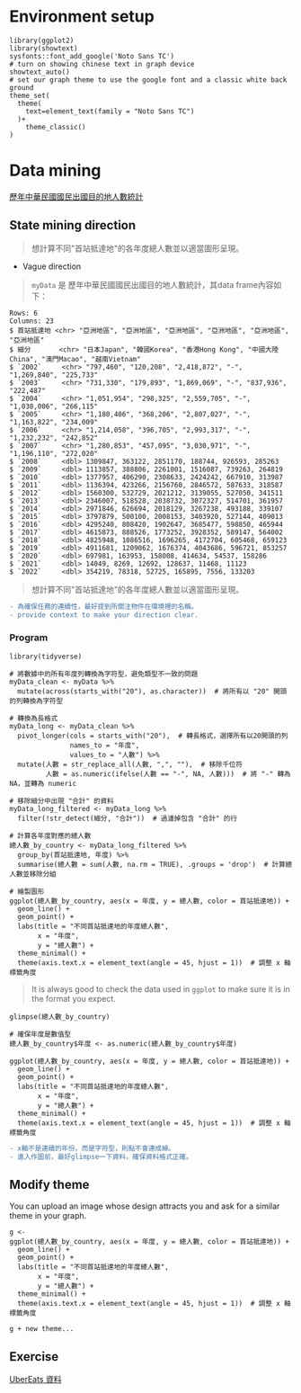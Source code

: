 # Environment setup

```
library(ggplot2)
library(showtext)
sysfonts::font_add_google('Noto Sans TC')
# turn on showing chinese text in graph device
showtext_auto()
# set our graph theme to use the google font and a classic white back ground
theme_set(
  theme(
    text=element_text(family = "Noto Sans TC")
  )+
    theme_classic()
)
```

# Data mining 

[歷年中華民國國民出國目的地人數統計](https://data.gov.tw/dataset/7325)

## State mining direction

> 想計算不同"首站抵達地"的各年度總人數並以適當圖形呈現。

  - Vague direction


> `myData` 是 歷年中華民國國民出國目的地人數統計，其data frame內容如下：
```
Rows: 6
Columns: 23
$ 首站抵達地 <chr> "亞洲地區", "亞洲地區", "亞洲地區", "亞洲地區", "亞洲地區", "亞洲地區"
$ 細分       <chr> "日本Japan", "韓國Korea", "香港Hong Kong", "中國大陸China", "澳門Macao", "越南Vietnam"
$ `2002`     <chr> "797,460", "120,208", "2,418,872", "-", "1,269,840", "225,733"
$ `2003`     <chr> "731,330", "179,893", "1,869,069", "-", "837,936", "222,487"
$ `2004`     <chr> "1,051,954", "298,325", "2,559,705", "-", "1,038,006", "266,115"
$ `2005`     <chr> "1,180,406", "368,206", "2,807,027", "-", "1,163,822", "234,009"
$ `2006`     <chr> "1,214,058", "396,705", "2,993,317", "-", "1,232,232", "242,852"
$ `2007`     <chr> "1,280,853", "457,095", "3,030,971", "-", "1,196,110", "272,020"
$ `2008`     <dbl> 1309847, 363122, 2851170, 188744, 926593, 285263
$ `2009`     <dbl> 1113857, 388806, 2261001, 1516087, 739263, 264819
$ `2010`     <dbl> 1377957, 406290, 2308633, 2424242, 667910, 313987
$ `2011`     <dbl> 1136394, 423266, 2156760, 2846572, 587633, 318587
$ `2012`     <dbl> 1560300, 532729, 2021212, 3139055, 527050, 341511
$ `2013`     <dbl> 2346007, 518528, 2038732, 3072327, 514701, 361957
$ `2014`     <dbl> 2971846, 626694, 2018129, 3267238, 493188, 339107
$ `2015`     <dbl> 3797879, 500100, 2008153, 3403920, 527144, 409013
$ `2016`     <dbl> 4295240, 808420, 1902647, 3685477, 598850, 465944
$ `2017`     <dbl> 4615873, 888526, 1773252, 3928352, 589147, 564002
$ `2018`     <dbl> 4825948, 1086516, 1696265, 4172704, 605468, 659123
$ `2019`     <dbl> 4911681, 1209062, 1676374, 4043686, 596721, 853257
$ `2020`     <dbl> 697981, 163953, 158008, 414634, 54537, 158286
$ `2021`     <dbl> 14049, 8269, 12692, 128637, 11468, 11123
$ `2022`     <dbl> 354219, 78318, 52725, 165895, 7556, 133203
```
> 想計算不同"首站抵達地"的各年度總人數並以適當圖形呈現。

```diff
- 為確保任務的連續性，最好提到所關注物件在環境裡的名稱。
- provide context to make your direction clear.
```

### Program

```{r}
library(tidyverse)

# 將數據中的所有年度列轉換為字符型，避免類型不一致的問題
myData_clean <- myData %>%
  mutate(across(starts_with("20"), as.character))  # 將所有以 "20" 開頭的列轉換為字符型

# 轉換為長格式
myData_long <- myData_clean %>%
  pivot_longer(cols = starts_with("20"),  # 轉長格式，選擇所有以20開頭的列
               names_to = "年度", 
               values_to = "人數") %>%
  mutate(人數 = str_replace_all(人數, ",", ""),  # 移除千位符
         人數 = as.numeric(ifelse(人數 == "-", NA, 人數)))  # 將 "-" 轉為 NA，並轉為 numeric

# 移除細分中出現 "合計" 的資料
myData_long_filtered <- myData_long %>%
  filter(!str_detect(細分, "合計"))  # 過濾掉包含 "合計" 的行

# 計算各年度對應的總人數
總人數_by_country <- myData_long_filtered %>%
  group_by(首站抵達地, 年度) %>%
  summarise(總人數 = sum(人數, na.rm = TRUE), .groups = 'drop')  # 計算總人數並移除分組

# 繪製圖形
ggplot(總人數_by_country, aes(x = 年度, y = 總人數, color = 首站抵達地)) +
  geom_line() +
  geom_point() +
  labs(title = "不同首站抵達地的年度總人數",
       x = "年度",
       y = "總人數") +
  theme_minimal() +
  theme(axis.text.x = element_text(angle = 45, hjust = 1))  # 調整 x 軸標籤角度
```

> It is always good to check the data used in `ggplot` to make sure it is in the format you expect.

```{r}
glimpse(總人數_by_country)
```

```{r}
# 確保年度是數值型
總人數_by_country$年度 <- as.numeric(總人數_by_country$年度)

ggplot(總人數_by_country, aes(x = 年度, y = 總人數, color = 首站抵達地)) +
  geom_line() +
  geom_point() +
  labs(title = "不同首站抵達地的年度總人數",
       x = "年度",
       y = "總人數") +
  theme_minimal() +
  theme(axis.text.x = element_text(angle = 45, hjust = 1))  # 調整 x 軸標籤角度
```

```diff
- x軸不是連續的年份，而是字符型，則點不會連成線。
- 進入作圖前，最好glimpse一下資料，確保資料格式正確。
```


## Modify theme

You can upload an image whose design attracts you and ask for a similar theme in your graph.

```{r}
g <- 
ggplot(總人數_by_country, aes(x = 年度, y = 總人數, color = 首站抵達地)) +
  geom_line() +
  geom_point() +
  labs(title = "不同首站抵達地的年度總人數",
       x = "年度",
       y = "總人數") +
  theme_minimal() +
  theme(axis.text.x = element_text(angle = 45, hjust = 1))  # 調整 x 軸標籤角度

g + new theme...
```


## Exercise

[UberEats 資料](https://docs.google.com/spreadsheets/d/1-jX-3EK_yspYDgPIy5vwnRKHntw9-dQIpFVhLc5JcXc/edit?gid=215920315#gid=215920315)